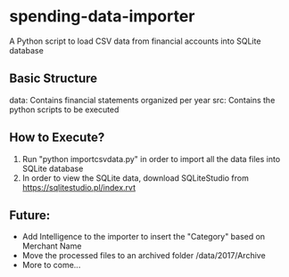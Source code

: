 # spending-data-importer
A Python script to load CSV data from financial accounts into SQLite database

## Basic Structure
data: Contains financial statements organized per year
src: Contains the python scripts to be executed

## How to Execute?
1. Run "python importcsvdata.py" in order to import all the data files into SQLite database
2. In order to view the SQLite data, download SQLiteStudio from https://sqlitestudio.pl/index.rvt

## Future:
* Add Intelligence to the importer to insert the "Category" based on Merchant Name
* Move the processed files to an archived folder /data/2017/Archive
* More to come...

